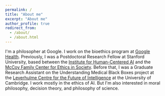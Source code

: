 ```yaml
---
permalink: /
title: "About me"
excerpt: "About me"
author_profile: true
redirect_from: 
  - /about/
  - /about.html
---
```


I'm a philosopher at Google. I work on the bioethics program at [Google Health](https://health.google/). Previously, I was a Postdoctoral Research Fellow at Stanford University, based between the [Institute for Human-Centered AI](https://hai.stanford.edu/) and the [McCoy Family Center for Ethics in Society](https://ethicsinsociety.stanford.edu/). Before that, I was a Graduate Research Assistant on the Understanding Medical Black Boxes project at the [Leverhulme Centre for the Future of Intelligence](http://lcfi.ac.uk/) at the University of Cambridge. I work mostly in the ethics of AI. But I'm also interested in moral philosophy, decision theory, and philosophy of science.




